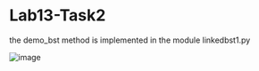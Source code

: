 # Lab13-Task2

the demo_bst method is implemented in the module linkedbst1.py

![image](https://user-images.githubusercontent.com/96056537/169699559-6543dcf6-91fb-4b0a-ad9c-3553688d6b69.png)
